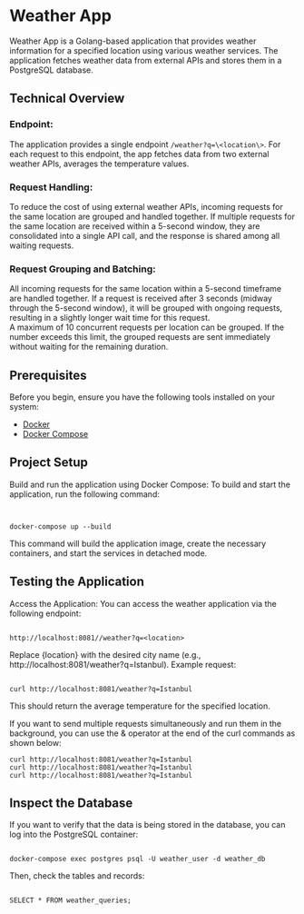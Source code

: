 # Weather App

Weather App is a Golang-based application that provides weather information for a specified location using various weather services. The application fetches weather data from external APIs and stores them in a PostgreSQL database.

## Technical Overview

### Endpoint: 
The application provides a single endpoint `/weather?q=\<location\>`.  For each request to this endpoint, the app fetches data from two external weather APIs, averages the temperature values.

### Request Handling:
To reduce the cost of using external weather APIs, incoming requests for the same location are grouped and handled together.  If multiple requests for the same location are received within a 5-second window, they are consolidated into a single API call, and the response is shared among all waiting requests.

### Request Grouping and Batching:
All incoming requests for the same location within a 5-second timeframe are handled together.
If a request is received after 3 seconds (midway through the 5-second window), it will be grouped with ongoing requests, resulting in a slightly longer wait time for this request.    
A maximum of 10 concurrent requests per location can be grouped. If the number exceeds this limit, the grouped requests are sent immediately without waiting for the remaining duration.


## Prerequisites

Before you begin, ensure you have the following tools installed on your system:

- [Docker](https://www.docker.com/products/docker-desktop)
- [Docker Compose](https://docs.docker.com/compose/install/)

## Project Setup
Build and run the application using Docker Compose:
To build and start the application, run the following command:

```


docker-compose up --build

```

This command will build the application image, create the necessary containers, and start the services in detached mode.

## Testing the Application

Access the Application:
You can access the weather application via the following endpoint:

```

http://localhost:8081//weather?q=<location>

```

Replace {location} with the desired city name (e.g., http://localhost:8081/weather?q=Istanbul).
Example request:

```

curl http://localhost:8081/weather?q=Istanbul
```

This should return the average temperature for the specified location.

If you want to send multiple requests simultaneously and run them in the background, you can use the & operator at the end of the curl commands as shown below:

```
curl http://localhost:8081/weather?q=Istanbul
curl http://localhost:8081/weather?q=Istanbul
curl http://localhost:8081/weather?q=Istanbul

```


## Inspect the Database
If you want to verify that the data is being stored in the database, you can log into the PostgreSQL container:

```

docker-compose exec postgres psql -U weather_user -d weather_db

```

Then, check the tables and records:

```

SELECT * FROM weather_queries;

```
